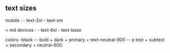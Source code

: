 ## text sizes
mobile :  - text-2xl
          - text-sm

< md devices : - text-6xl
               -  text-base  

colors 
-black -- bold + dark + primary = text-neutral-900
       -- p text + subtext + secondary = neutral-600
